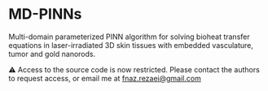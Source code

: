 # MD-PINNs
Multi-domain parameterized PINN algorithm for solving bioheat transfer equations in laser-irradiated 3D skin tissues with embedded vasculature, tumor and gold nanorods.

⚠️ Access to the source code is now restricted.
Please contact the authors to request access, or email me at fnaz.rezaei@gmail.com
